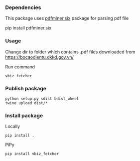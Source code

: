 ### Dependencies

This package uses [pdfminer.six](https://pypi.org/project/pdfminer.six/) package for parsing pdf file

pip install pdfminer.six

### Usage

Change dir to folder which contains .pdf files downloaded from https://bocaodientu.dkkd.gov.vn/

Run command

```
vbiz_fetcher
```

### Publish package

```
python setup.py sdist bdist_wheel
twine upload dist/*
```

### Install package

Locally
```
pip install .
```

PiPy
```
pip install vbiz_fetcher
```
